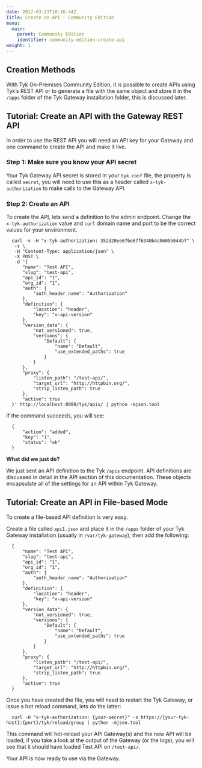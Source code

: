 ```yaml
---
date: 2017-03-23T10:16:44Z
Title: Create an API - Community Edition
menu:
  main:
    parent: Community Edition
    identifier: community-edition-create-api
weight: 1
---
```


## <a name="creation-methods"></a>Creation Methods

With Tyk On-Premises Community Edition, it is possible to create APIs using Tyk’s REST API or to generate a file with the same object and store it in the `/apps` folder of the Tyk Gateway installation folder, this is discussed later.


## <a name="with-gateway-rest-api"></a>Tutorial: Create an API with the Gateway REST API

In order to use the REST API you will need an API key for your Gateway and one command to create the API and make it live.

### Step 1: Make sure you know your API secret

Your Tyk Gateway API secret is stored in your `tyk.conf` file, the property is called `secret`, you will need to use this as a header called `x-tyk-authorization` to make calls to the Gateway API.

### Step 2: Create an API

To create the API, lets send a definition to the admin endpoint. Change the `x-tyk-authorization` value and `curl` domain name and port to be the correct values for your environment.
```
  curl -v -H "x-tyk-authorization: 352d20ee67be67f6340b4c0605b044b7" \
   -s \
   -H "Content-Type: application/json" \
   -X POST \
   -d '{
      "name": "Test API",
      "slug": "test-api",
      "api_id": "1",
      "org_id": "1",
      "auth": {
          "auth_header_name": "Authorization"
      },
      "definition": {
          "location": "header",
          "key": "x-api-version"
      },
      "version_data": {
          "not_versioned": true,
          "versions": {
              "Default": {
                  "name": "Default",
                  "use_extended_paths": true
              }
          }
      },
      "proxy": {
          "listen_path": "/test-api/",
          "target_url": "http://httpbin.org/",
          "strip_listen_path": true
      },
      "active": true
  }' http://localhost:8080/tyk/apis/ | python -mjson.tool
```

If the command succeeds, you will see:
```
  {
      "action": "added",
      "key": "1",
      "status": "ok"
  }
```

**What did we just do?**

We just sent an API definition to the Tyk `/apis` endpoint. API definitions are discussed in detail in the API section of this documentation. These objects encapsulate all of the settings for an API within Tyk Gateway.

## <a name="with-file-based-mode"></a>Tutorial: Create an API in File-based Mode

To create a file-based API definition is very easy.

Create a file called `api1.json` and place it in the `/apps` folder of your Tyk Gateway installation (usually in `/var/tyk-gateway`), then add the following:
```
  {
      "name": "Test API",
      "slug": "test-api",
      "api_id": "1",
      "org_id": "1",
      "auth": {
          "auth_header_name": "Authorization"
      },
      "definition": {
          "location": "header",
          "key": "x-api-version"
      },
      "version_data": {
          "not_versioned": true,
          "versions": {
              "Default": {
                  "name": "Default",
                  "use_extended_paths": true
              }
          }
      },
      "proxy": {
          "listen_path": "/test-api/",
          "target_url": "http://httpbin.org/",
          "strip_listen_path": true
      },
      "active": true
  }
```

Once you have created the file, you will need to restart the Tyk Gateway, or issue a hot reload command, lets do the latter:
```
  curl -H "x-tyk-authorization: {your-secret}" -s https://{your-tyk-host}:{port}/tyk/reload/group | python -mjson.tool
```

This command will hot-reload your API Gateway(s) and the new API will be loaded, if you take a look at the output of the Gateway (or the logs), you will see that it should have loaded Test API on `/test-api/`.

Your API is now ready to use via the Gateway.